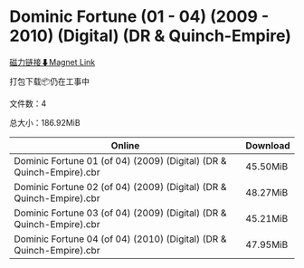 # Dominic Fortune (01 - 04) (2009 - 2010) (Digital) (DR & Quinch-Empire)

[磁力链接⬇Magnet Link](magnet:?xt=urn:btih:4d16d0ab145107c8f3883404bd639e177f9c73ec&dn=Dominic%20Fortune%20%2801%20-%2004%29%20%282009%20-%202010%29%20%28Digital%29%20%28DR%20%26%20Quinch-Empire%29)

打包下载📦仍在工事中

文件数：4

总大小：186.92MiB

Online | Download
--- | ---
Dominic Fortune 01 (of 04) (2009) (Digital) (DR & Quinch-Empire).cbr | 45.50MiB
Dominic Fortune 02 (of 04) (2009) (Digital) (DR & Quinch-Empire).cbr | 48.27MiB
Dominic Fortune 03 (of 04) (2009) (Digital) (DR & Quinch-Empire).cbr | 45.21MiB
Dominic Fortune 04 (of 04) (2010) (Digital) (DR & Quinch-Empire).cbr | 47.95MiB